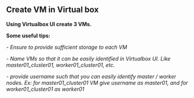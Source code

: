 ## Create VM in Virtual box

**Using Virtualbox UI create 3 VMs.**

**Some useful tips:**

*- Ensure to provide sufficient storage to each VM*

*- Name VMs so that it can be easily identified in Virtualbox UI. Like master01_cluster01, worker01_cluster01, etc.*

*- provide username such that you can easily identify master / worker nodes. Ex: for master01_cluster01 VM give username as master01, and for worker01_cluster01 as worker01*


